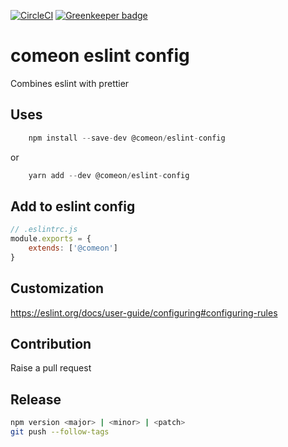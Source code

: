 [![CircleCI](https://circleci.com/gh/comeon-stockholm/eslint-config.svg?style=svg)](https://circleci.com/gh/comeon-stockholm/eslint-config) [![Greenkeeper badge](https://badges.greenkeeper.io/comeon-stockholm/eslint-config.svg)](https://greenkeeper.io/)

# comeon eslint config

Combines eslint with prettier

## Uses

```js
	npm install --save-dev @comeon/eslint-config
```

or 

```js
	yarn add --dev @comeon/eslint-config
```

## Add to eslint config

```js
// .eslintrc.js
module.exports = {
	extends: ['@comeon']
}

```

## Customization 
https://eslint.org/docs/user-guide/configuring#configuring-rules

## Contribution
Raise a pull request

## Release

```sh
npm version <major> | <minor> | <patch>
git push --follow-tags
```

